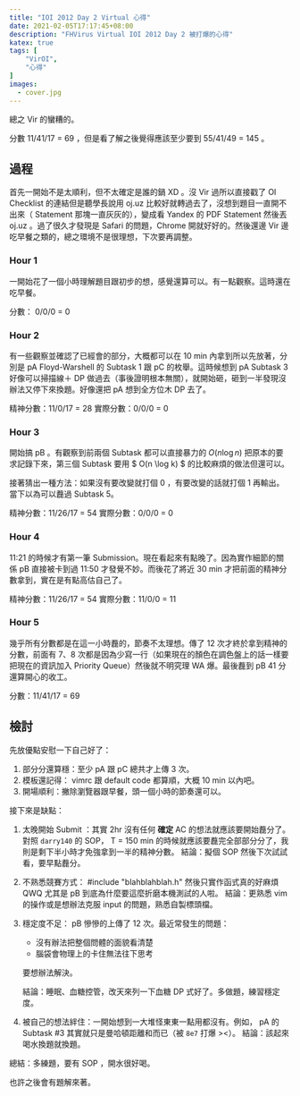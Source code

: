 ```yaml
---
title: "IOI 2012 Day 2 Virtual 心得"
date: 2021-02-05T17:17:45+08:00
description: "FHVirus Virtual IOI 2012 Day 2 被打爆的心得"
katex: true
tags: [
	"VirOI",
	"心得"
]
images:
  - cover.jpg
---
```


總之 Vir 的蠻糟的。

<!--more-->

分數 11/41/17 = 69 ，但是看了解之後覺得應該至少要到 55/41/49 = 145 。

## 過程

首先一開始不是太順利，但不太確定是誰的鍋 XD 。沒 Vir 過所以直接戳了 OI Checklist 的連結但是聽學長說用 oj.uz 比較好就轉過去了，沒想到題目一直開不出來（ Statement 那塊一直灰灰的），變成看 Yandex 的 PDF Statement 然後丟 oj.uz 。過了很久才發現是 Safari 的問題，Chrome 開就好好的。然後還邊 Vir 邊吃早餐之類的，總之環境不是很理想，下次要再調整。



### Hour 1

一開始花了一個小時理解題目跟初步的想，感覺還算可以。有一點觀察。這時還在吃早餐。

分數： 0/0/0 = 0

### Hour 2

有一些觀察並確認了已經會的部分，大概都可以在 10 min 內拿到所以先放著，分別是 pA Floyd-Warshell 的 Subtask 1 跟 pC 的枚舉。這時候想到 pA Subtask 3 好像可以掃描線＋ DP 做過去（事後證明根本無關），就開始砸，砸到一半發現沒辦法又停下來換題。好像還把 pA 想到全方位木 DP 去了。

精神分數：11/0/17 = 28
實際分數：0/0/0 = 0

### Hour 3

開始搞 pB 。有觀察到前兩個 Subtask 都可以直接暴力的 $O(n \log n)$ 把原本的要求記錄下來，第三個 Subtask 要用 $ O(n \log k) $ 的比較麻煩的做法但還可以。

接著猜出一種方法：如果沒有要改變就打個 0 ，有要改變的話就打個 1 再輸出。當下以為可以䖃過 Subtask 5。

精神分數：11/26/17 = 54
實際分數：0/0/0 = 0

### Hour 4

11:21 的時候才有第一筆 Submission。現在看起來有點晚了。因為實作細節的關係   pB 直接被卡到過 11:50 才發覺不妙。而後花了將近 30 min 才把前面的精神分數拿到，實在是有點高估自己了。

精神分數：11/26/17 = 54
實際分數：11/0/0 = 11

### Hour 5

幾乎所有分數都是在這一小時䖃的，節奏不太理想。傳了 12 次才終於拿到精神的分數，前面有 7、8 次都是因為少寫一行（如果現在的顏色在調色盤上的話一樣要把現在的資訊加入 Priority Queue）然後就不明究理 WA 爆。最後䖃到 pB 41 分還算開心的收工。

分數：11/41/17 = 69

## 檢討

先放優點安慰一下自己好了：

1. 部分分還算穩：至少 pA 跟 pC 總共才上傳 3 次。
2. 模板還記得： vimrc 跟 default code 都算順，大概 10 min 以內吧。
3. 開場順利：撇除瀏覽器跟早餐，頭一個小時的節奏還可以。

接下來是缺點：

1. 太晚開始 Submit ：其實 2hr 沒有任何 **確定** AC 的想法就應該要開始䖃分了。對照 `darry140` 的 SOP， T = 150 min 的時候就應該要䖃完全部部分分了，我則是剩下半小時才免強拿到一半的精神分數。
   結論：擬個 SOP 然後下次試試看，要早點䖃分。

2. 不熟悉競賽方式： #include "blahblahblah.h" 然後只實作函式真的好麻煩 QWQ 尤其是 pB 到底為什麼要這麼折磨本機測試的人啦。
   結論：更熟悉 vim 的操作或是想辦法克服 input 的問題，熟悉自製標頭檔。

3. 穩定度不足： pB 慘慘的上傳了 12 次。最近常發生的問題：

   - 沒有辦法把整個問體的面貌看清楚
   - 腦袋會物理上的卡住無法往下思考

   要想辦法解決。

   結論：睡眠、血糖控管，改天來列一下血糖 DP 式好了。多做題，練習穩定度。

4. 被自己的想法絆住：一開始想到一大堆怪東東一點用都沒有。例如， pA 的 Subtask #3 其實就只是曼哈頓距離和而已（被 `8e7` 打爆 ><）。
   結論：該起來喝水換題就換題。

總結：多練題，要有 SOP ，開水很好喝。

也許之後會有題解來著。
